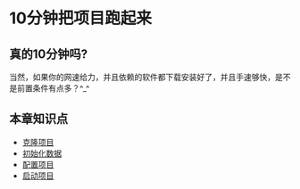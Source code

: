 # 10分钟把项目跑起来

## 真的10分钟吗?
当然，如果你的网速给力，并且依赖的软件都下载安装好了，并且手速够快，是不是前置条件有点多？^_^


## 本章知识点
- [克隆项目](./clone.md)
- [初始化数据](./initDb.md)
- [配置项目](./config.md)
- [启动项目](./startup.md)